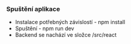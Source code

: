 ### Spuštění aplikace

- Instalace potřebných závislostí - npm install
- Spuštění - npm run dev
- Backend se nachází ve složce /src/react